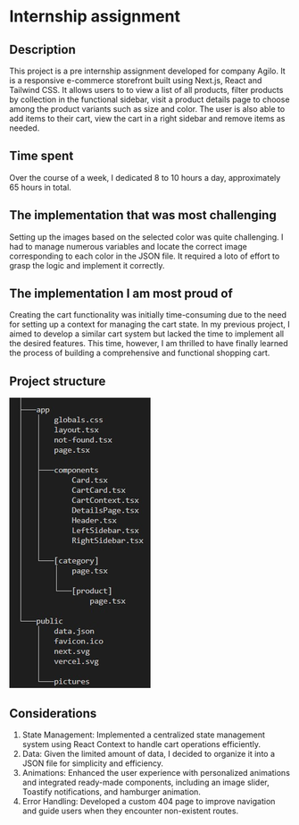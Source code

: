 # Internship assignment
## Description
This project is a pre internship assignment developed for company Agilo. It is a responsive e-commerce storefront built using Next.js, React  and Tailwind CSS.
 It allows users to to view a list of all products, filter products by collection in the functional sidebar, visit a product details page to choose among the product variants such as size and color. The user is also able to add items to their cart, view the cart in a right sidebar and remove items as needed.
## Time spent
Over the course of a week, I dedicated 8 to 10 hours a day, approximately 65 hours in total.
## The implementation that was most challenging
Setting up the images based on the selected color was quite challenging. I had to manage numerous variables and locate the correct image corresponding to each color in the JSON file. It required a loto of effort to grasp the logic and implement it correctly.
## The implementation I am most proud of
Creating the cart functionality was initially time-consuming due to the need for setting up a context for managing the cart state. In my previous project, I aimed to develop a similar cart system but lacked the time to implement all the desired features. This time, however, I am thrilled to have finally learned the process of building a comprehensive and functional shopping cart.
## Project structure
![structure](./structure.jpeg)
## Considerations
1.	State Management: Implemented a centralized state management system using React Context to handle cart operations efficiently.
2.	Data: Given the limited amount of data, I decided to organize it into a JSON file for simplicity and efficiency.
3.	Animations: Enhanced the user experience with personalized animations and integrated ready-made components, including an image slider, Toastify notifications, and hamburger animation.
4.	Error Handling: Developed a custom 404 page to improve navigation and guide users when they encounter non-existent routes.
